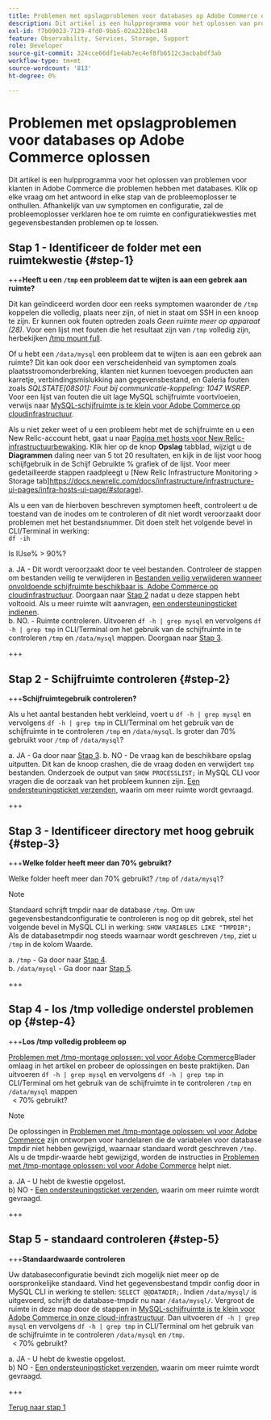 ```yaml
---
title: Problemen met opslagproblemen voor databases op Adobe Commerce oplossen
description: Dit artikel is een hulpprogramma voor het oplossen van problemen voor klanten in Adobe Commerce die problemen hebben met databases. Klik op elke vraag om het antwoord in elke stap van de probleemoplosser te onthullen. Afhankelijk van uw symptomen en configuratie, zal de probleemoplosser verklaren hoe te om ruimte en configuratiekwesties met gegevensbestanden problemen op te lossen.
exl-id: f7b09023-7129-4fd0-9bb5-02a2228bc148
feature: Observability, Services, Storage, Support
role: Developer
source-git-commit: 324cce66df1e4ab7ec4ef8fb6512c3acbabdf3ab
workflow-type: tm+mt
source-wordcount: '813'
ht-degree: 0%

---
```


# Problemen met opslagproblemen voor databases op Adobe Commerce oplossen

Dit artikel is een hulpprogramma voor het oplossen van problemen voor klanten in Adobe Commerce die problemen hebben met databases. Klik op elke vraag om het antwoord in elke stap van de probleemoplosser te onthullen. Afhankelijk van uw symptomen en configuratie, zal de probleemoplosser verklaren hoe te om ruimte en configuratiekwesties met gegevensbestanden problemen op te lossen.

## Stap 1 - Identificeer de folder met een ruimtekwestie {#step-1}

+++**Heeft u een `/tmp` een probleem dat te wijten is aan een gebrek aan ruimte?**

Dit kan geïndiceerd worden door een reeks symptomen waaronder de `/tmp` koppelen die volledig, plaats neer zijn, of niet in staat om SSH in een knoop te zijn. Er kunnen ook fouten optreden zoals _Geen ruimte meer op apparaat (28)_. Voor een lijst met fouten die het resultaat zijn van `/tmp` volledig zijn, herbekijken [/tmp mount full](/help/troubleshooting/miscellaneous/tmp-mount-full.md).

Of u hebt een `/data/mysql` een probleem dat te wijten is aan een gebrek aan ruimte? Dit kan ook door een verscheidenheid van symptomen zoals plaatsstroomonderbreking, klanten niet kunnen toevoegen producten aan karretje, verbindingsmislukking aan gegevensbestand, en Galeria fouten zoals _SQLSTATE\[08S01\]: Fout bij communicatie-koppeling: 1047 WSREP_. Voor een lijst van fouten die uit lage MySQL schijfruimte voortvloeien, verwijs naar [MySQL-schijfruimte is te klein voor Adobe Commerce op cloudinfrastructuur](/help/troubleshooting/database/mysql-disk-space-is-low-on-magento-commerce-cloud.md).

Als u niet zeker weet of u een probleem hebt met de schijfruimte en u een New Relic-account hebt, gaat u naar [Pagina met hosts voor New Relic-infrastructuurbewaking](https://docs.newrelic.com/docs/infrastructure/infrastructure-ui-pages/infra-hosts-ui-page/). Klik hier op de knop **Opslag** tabblad, wijzigt u de **Diagrammen** daling neer van 5 tot 20 resultaten, en kijk in de lijst voor hoog schijfgebruik in de Schijf Gebruikte % grafiek of de lijst. Voor meer gedetailleerde stappen raadpleegt u [New Relic Infrastructure Monitoring > Storage tab]https://docs.newrelic.com/docs/infrastructure/infrastructure-ui-pages/infra-hosts-ui-page/#storage).

Als u een van de hierboven beschreven symptomen heeft, controleert u de toestand van de inodes om te controleren of dit niet wordt veroorzaakt door problemen met het bestandsnummer. Dit doen stelt het volgende bevel in CLI/Terminal in werking:\
`df -ih`

Is IUse% > 90%?

a. JA - Dit wordt veroorzaakt door te veel bestanden. Controleer de stappen om bestanden veilig te verwijderen in [Bestanden veilig verwijderen wanneer onvoldoende schijfruimte beschikbaar is, Adobe Commerce op cloudinfrastructuur](/help/troubleshooting/miscellaneous/safely-delete-files-when-out-of-disk-space-adobe-commerce-on-our-cloud-architecture.md). Doorgaan naar [Stap 2](#step-2) nadat u deze stappen hebt voltooid. Als u meer ruimte wilt aanvragen, [een ondersteuningsticket indienen](/help/help-center-guide/help-center/magento-help-center-user-guide.md#submit-ticket).\
b. NO. - Ruimte controleren. Uitvoeren `df -h | grep mysql` en vervolgens `df -h | grep tmp` in CLI/Terminal om het gebruik van de schijfruimte in te controleren `/tmp` en `/data/mysql` mappen. Doorgaan naar [Stap 3](#step-3).

+++

## Stap 2 - Schijfruimte controleren {#step-2}

+++**Schijfruimtegebruik controleren?**

Als u het aantal bestanden hebt verkleind, voert u `df -h | grep mysql` en vervolgens `df -h | grep tmp` in CLI/Terminal om het gebruik van de schijfruimte in te controleren `/tmp` en `/data/mysql`. Is groter dan 70% gebruikt voor `/tmp` of `/data/mysql`?

a. JA - Ga door naar [Stap 3](#step-3).
b. NO - De vraag kan de beschikbare opslag uitputten. Dit kan de knoop crashen, die de vraag doden en verwijdert `tmp` bestanden. Onderzoek de output van `SHOW PROCESSLIST;` in MySQL CLI voor vragen die de oorzaak van het probleem kunnen zijn. [Een ondersteuningsticket verzenden](/help/help-center-guide/help-center/magento-help-center-user-guide.md#submit-ticket), waarin om meer ruimte wordt gevraagd.

+++

## Stap 3 - Identificeer directory met hoog gebruik {#step-3}

+++**Welke folder heeft meer dan 70% gebruikt?**

Welke folder heeft meer dan 70% gebruikt? `/tmp` of `/data/mysql`?

>[!NOTE]
>
>Standaard schrijft tmpdir naar de database `/tmp`. Om uw gegevensbestandconfiguratie te controleren is nog op dit gebrek, stel het volgende bevel in MySQL CLI in werking: `SHOW VARIABLES LIKE "TMPDIR";` Als de databasetmpdir nog steeds waarnaar wordt geschreven `/tmp`, ziet u `/tmp` in de kolom Waarde.

a. `/tmp` - Ga door naar [Stap 4](#step-4). \
b. `/data/mysql` - Ga door naar [Stap 5](#step-5).

+++

## Stap 4 - los /tmp volledige onderstel problemen op {#step-4}

+++**Los /tmp volledig probleem op**

[Problemen met /tmp-montage oplossen: vol voor Adobe Commerce](/help/troubleshooting/miscellaneous/tmp-mount-full.md)Blader omlaag in het artikel en probeer de oplossingen en beste praktijken. Dan uitvoeren `df -h | grep mysql` en vervolgens `df -h | grep tmp` in CLI/Terminal om het gebruik van de schijfruimte in te controleren `/tmp` en `/data/mysql` mappen\
  &lt; 70% gebruikt?

>[!NOTE]
>
>De oplossingen in [Problemen met /tmp-montage oplossen: vol voor Adobe Commerce](/help/troubleshooting/miscellaneous/tmp-mount-full.md) zijn ontworpen voor handelaren die de variabelen voor database tmpdir niet hebben gewijzigd, waarnaar standaard wordt geschreven `/tmp`. Als u de tmpdir-waarde hebt gewijzigd, worden de instructies in [Problemen met /tmp-montage oplossen: vol voor Adobe Commerce](/help/troubleshooting/miscellaneous/tmp-mount-full.md) helpt niet.

a. JA - U hebt de kwestie opgelost. \
b) NO - [Een ondersteuningsticket verzenden](/help/help-center-guide/help-center/magento-help-center-user-guide.md#submit-ticket), waarin om meer ruimte wordt gevraagd.

+++

## Stap 5 - standaard controleren {#step-5}

+++**Standaardwaarde controleren**

Uw databaseconfiguratie bevindt zich mogelijk niet meer op de oorspronkelijke standaard. Vind het gegevensbestand tmpdir config door in MySQL CLI in werking te stellen: `SELECT @@DATADIR;`. Indien `/data/mysql/` is uitgevoerd, schrijft de database-tmpdir nu naar `/data/mysql/`. Vergroot de ruimte in deze map door de stappen in [MySQL-schijfruimte is te klein voor Adobe Commerce in onze cloud-infrastructuur](/help/troubleshooting/database/mysql-disk-space-is-low-on-magento-commerce-cloud.md). Dan uitvoeren `df -h | grep mysql` en vervolgens `df -h | grep tmp` in CLI/Terminal om het gebruik van de schijfruimte in te controleren `/data/mysql` en `/tmp`.\
  &lt; 70% gebruikt?

a. JA - U hebt de kwestie opgelost. \
b) NO - [Een ondersteuningsticket verzenden](/help/help-center-guide/help-center/magento-help-center-user-guide.md#submit-ticket), waarin om meer ruimte wordt gevraagd.

+++

[Terug naar stap 1](#step-1)
